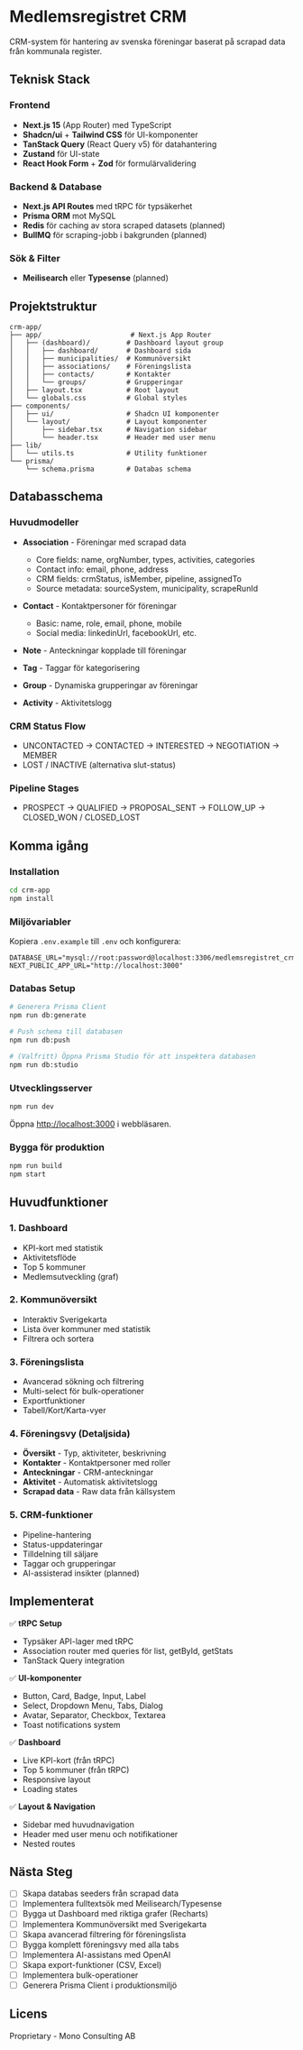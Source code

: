 # Medlemsregistret CRM

CRM-system för hantering av svenska föreningar baserat på scrapad data från kommunala register.

## Teknisk Stack

### Frontend
- **Next.js 15** (App Router) med TypeScript
- **Shadcn/ui** + **Tailwind CSS** för UI-komponenter
- **TanStack Query** (React Query v5) för datahantering
- **Zustand** för UI-state
- **React Hook Form** + **Zod** för formulärvalidering

### Backend & Database
- **Next.js API Routes** med tRPC för typsäkerhet
- **Prisma ORM** mot MySQL
- **Redis** för caching av stora scraped datasets (planned)
- **BullMQ** för scraping-jobb i bakgrunden (planned)

### Sök & Filter
- **Meilisearch** eller **Typesense** (planned)

## Projektstruktur

```
crm-app/
├── app/                      # Next.js App Router
│   ├── (dashboard)/         # Dashboard layout group
│   │   ├── dashboard/       # Dashboard sida
│   │   ├── municipalities/  # Kommunöversikt
│   │   ├── associations/    # Föreningslista
│   │   ├── contacts/        # Kontakter
│   │   └── groups/          # Grupperingar
│   ├── layout.tsx           # Root layout
│   └── globals.css          # Global styles
├── components/
│   ├── ui/                  # Shadcn UI komponenter
│   └── layout/              # Layout komponenter
│       ├── sidebar.tsx      # Navigation sidebar
│       └── header.tsx       # Header med user menu
├── lib/
│   └── utils.ts             # Utility funktioner
└── prisma/
    └── schema.prisma        # Databas schema
```

## Databasschema

### Huvudmodeller

- **Association** - Föreningar med scrapad data
  - Core fields: name, orgNumber, types, activities, categories
  - Contact info: email, phone, address
  - CRM fields: crmStatus, isMember, pipeline, assignedTo
  - Source metadata: sourceSystem, municipality, scrapeRunId

- **Contact** - Kontaktpersoner för föreningar
  - Basic: name, role, email, phone, mobile
  - Social media: linkedinUrl, facebookUrl, etc.

- **Note** - Anteckningar kopplade till föreningar
- **Tag** - Taggar för kategorisering
- **Group** - Dynamiska grupperingar av föreningar
- **Activity** - Aktivitetslogg

### CRM Status Flow
- UNCONTACTED → CONTACTED → INTERESTED → NEGOTIATION → MEMBER
- LOST / INACTIVE (alternativa slut-status)

### Pipeline Stages
- PROSPECT → QUALIFIED → PROPOSAL_SENT → FOLLOW_UP → CLOSED_WON / CLOSED_LOST

## Komma igång

### Installation

```bash
cd crm-app
npm install
```

### Miljövariabler

Kopiera `.env.example` till `.env` och konfigurera:

```env
DATABASE_URL="mysql://root:password@localhost:3306/medlemsregistret_crm"
NEXT_PUBLIC_APP_URL="http://localhost:3000"
```

### Databas Setup

```bash
# Generera Prisma Client
npm run db:generate

# Push schema till databasen
npm run db:push

# (Valfritt) Öppna Prisma Studio för att inspektera databasen
npm run db:studio
```

### Utvecklingsserver

```bash
npm run dev
```

Öppna [http://localhost:3000](http://localhost:3000) i webbläsaren.

### Bygga för produktion

```bash
npm run build
npm start
```

## Huvudfunktioner

### 1. Dashboard
- KPI-kort med statistik
- Aktivitetsflöde
- Top 5 kommuner
- Medlemsutveckling (graf)

### 2. Kommunöversikt
- Interaktiv Sverigekarta
- Lista över kommuner med statistik
- Filtrera och sortera

### 3. Föreningslista
- Avancerad sökning och filtrering
- Multi-select för bulk-operationer
- Exportfunktioner
- Tabell/Kort/Karta-vyer

### 4. Föreningsvy (Detaljsida)
- **Översikt** - Typ, aktiviteter, beskrivning
- **Kontakter** - Kontaktpersoner med roller
- **Anteckningar** - CRM-anteckningar
- **Aktivitet** - Automatisk aktivitetslogg
- **Scrapad data** - Raw data från källsystem

### 5. CRM-funktioner
- Pipeline-hantering
- Status-uppdateringar
- Tilldelning till säljare
- Taggar och grupperingar
- AI-assisterad insikter (planned)

## Implementerat

✅ **tRPC Setup**
- Typsäker API-lager med tRPC
- Association router med queries för list, getById, getStats
- TanStack Query integration

✅ **UI-komponenter**
- Button, Card, Badge, Input, Label
- Select, Dropdown Menu, Tabs, Dialog
- Avatar, Separator, Checkbox, Textarea
- Toast notifications system

✅ **Dashboard**
- Live KPI-kort (från tRPC)
- Top 5 kommuner (från tRPC)
- Responsive layout
- Loading states

✅ **Layout & Navigation**
- Sidebar med huvudnavigation
- Header med user menu och notifikationer
- Nested routes

## Nästa Steg

- [ ] Skapa databas seeders från scrapad data
- [ ] Implementera fulltextsök med Meilisearch/Typesense
- [ ] Bygga ut Dashboard med riktiga grafer (Recharts)
- [ ] Implementera Kommunöversikt med Sverigekarta
- [ ] Skapa avancerad filtrering för föreningslista
- [ ] Bygga komplett föreningsvy med alla tabs
- [ ] Implementera AI-assistans med OpenAI
- [ ] Skapa export-funktioner (CSV, Excel)
- [ ] Implementera bulk-operationer
- [ ] Generera Prisma Client i produktionsmiljö

## Licens

Proprietary - Mono Consulting AB
